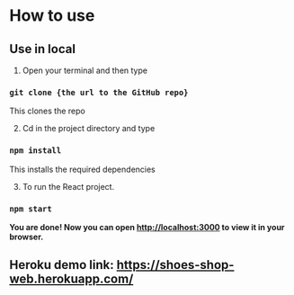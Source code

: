 # How to use

## Use in local
1. Open your terminal and then type
### `git clone {the url to the GitHub repo}`
This clones the repo

2. Cd in the project directory and type
### `npm install`
This installs the required dependencies

3. To run the React project.
### `npm start`

**You are done! Now you can open [http://localhost:3000](http://localhost:3000) to view it in your browser.**

## Heroku demo link: https://shoes-shop-web.herokuapp.com/
